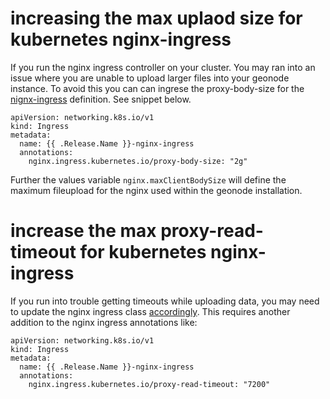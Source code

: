 # increasing the max uplaod size for kubernetes nginx-ingress

If you run the nginx ingress controller on your cluster. You may ran into an issue where you are unable to upload larger files into your geonode instance. To avoid this you can can ingrese the proxy-body-size for the [nignx-ingress](../charts/geonode/templates/nginx/nginx-ingress.yaml) definition. See snippet below. 
```
apiVersion: networking.k8s.io/v1
kind: Ingress
metadata:
  name: {{ .Release.Name }}-nginx-ingress
  annotations:
    nginx.ingress.kubernetes.io/proxy-body-size: "2g"
```

Further the values variable `nginx.maxClientBodySize` will define the maximum fileupload for the nginx used within the geonode installation.

# increase the max proxy-read-timeout for kubernetes nginx-ingress

If you run into trouble getting timeouts while uploading data, you may need to update the nginx ingress class [accordingly](https://github.com/kubernetes/ingress-nginx/issues/3976). This requires another addition to the nginx ingress annotations like:

```
apiVersion: networking.k8s.io/v1
kind: Ingress
metadata:
  name: {{ .Release.Name }}-nginx-ingress
  annotations:
    nginx.ingress.kubernetes.io/proxy-read-timeout: "7200"
```